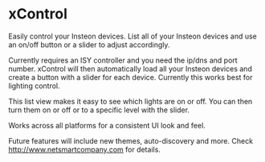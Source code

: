 xControl
========

Easily control your Insteon devices.  List all of your Insteon devices and use an on/off button or a slider to adjust accordingly.  

Currently requires an ISY controller and you need the ip/dns and port number.  xControl will then automatically load all your Insteon devices and create a button with a slider for each device.  Currently this works best for lighting control.

This list view makes it easy to see which lights are on or off.  You can then turn them on or off or to a specific level with the slider.

Works across all platforms for a consistent UI look and feel.  

Future features will include new themes, auto-discovery and more.  Check http://www.netsmartcompany.com for details.
